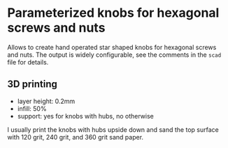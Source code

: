# Parameterized knobs for hexagonal screws and nuts

Allows to create hand operated star shaped knobs for hexagonal screws and nuts.
The output is widely configurable, see the comments in the `scad` file for details.

## 3D printing
* layer height: 0.2mm
* infill: 50%
* support: yes for knobs with hubs, no otherwise

I usually print the knobs with hubs upside down and sand the top surface with 120 grit, 240 grit, and 360 grit sand paper.
